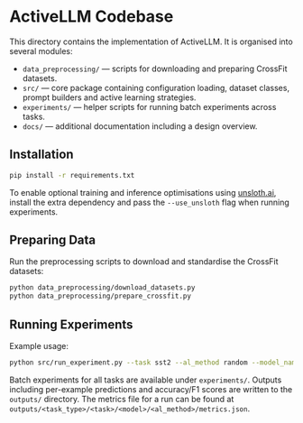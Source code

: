 # ActiveLLM Codebase

This directory contains the implementation of ActiveLLM. It is organised into several modules:

- `data_preprocessing/` — scripts for downloading and preparing CrossFit datasets.
- `src/` — core package containing configuration loading, dataset classes, prompt builders and active learning strategies.
- `experiments/` — helper scripts for running batch experiments across tasks.
- `docs/` — additional documentation including a design overview.

## Installation

```bash
pip install -r requirements.txt
```
To enable optional training and inference optimisations using
[unsloth.ai](https://www.unsloth.ai), install the extra dependency and pass the
`--use_unsloth` flag when running experiments.

## Preparing Data

Run the preprocessing scripts to download and standardise the CrossFit datasets:

```bash
python data_preprocessing/download_datasets.py
python data_preprocessing/prepare_crossfit.py
```

## Running Experiments

Example usage:

```bash
python src/run_experiment.py --task sst2 --al_method random --model_name bert-base-uncased --num_shots 8
```

Batch experiments for all tasks are available under `experiments/`.
Outputs including per-example predictions and accuracy/F1 scores are written to the `outputs/` directory. The metrics file for a run can be found at `outputs/<task_type>/<task>/<model>/<al_method>/metrics.json`.
